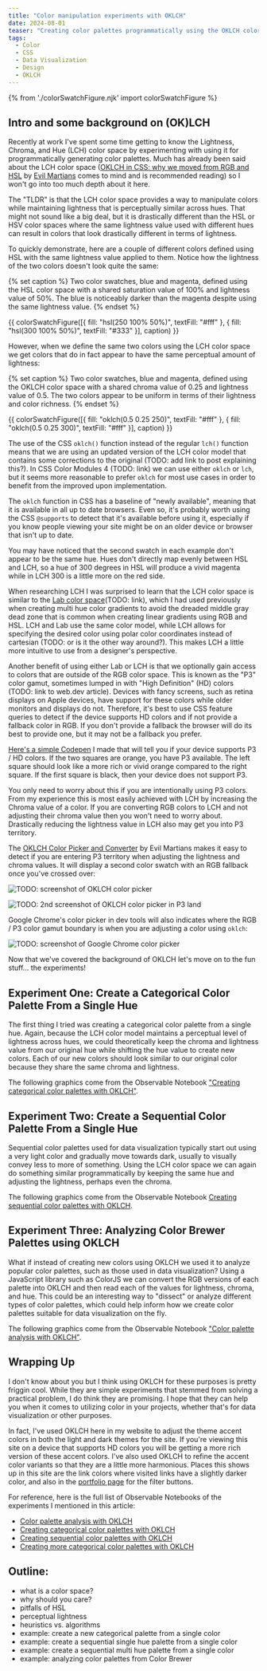 ```yaml
---
title: "Color manipulation experiments with OKLCH"
date: 2024-08-01
teaser: "Creating color palettes programmatically using the OKLCH color space in CSS."
tags:
  - Color
  - CSS
  - Data Visualization
  - Design
  - OKLCH
---
```


{% from './colorSwatchFigure.njk' import colorSwatchFigure %}

<style>
  .swatch-container {
    width: 100%;
    margin-bottom: var(--spacing-mmd);
    border: 1px solid currentColor;
    border-radius: var(--border-radius);
    padding: var(--spacing-md);
  }

  .swatch-container div {
    width: 100%;
    display: flex;
    gap: var(--spacing-md);
    font-family: var(--font-family-monospace);
    font-size: 1rem;
    margin-bottom: var(--spacing-md);
  }

  .swatch-container svg {
    width: 25%;
  }
</style>

## Intro and some background on (OK)LCH

Recently at work I've spent some time getting to know the Lightness, Chroma, and Hue (LCH) color space by experimenting with using it for programmatically generating color palettes. Much has already been said about the LCH color space ([OKLCH in CSS: why we moved from RGB and HSL][oklch-in-css] by [Evil Martians][evil-martians] comes to mind and is recommended reading) so I won't go into too much depth about it here.

The "TLDR" is that the LCH color space provides a way to manipulate colors while maintaining lightness that is perceptually similar across hues. That might not sound like a big deal, but it is drastically different than the HSL or HSV color spaces where the same lightness value used with different hues can result in colors that look drastically different in terms of lightness.

To quickly demonstrate, here are a couple of different colors defined using HSL with the same lightness value applied to them. Notice how the lightness of the two colors doesn't look quite the same:

{% set caption %}
  Two color swatches, blue and magenta, defined using the HSL color space with a shared saturation value of 100% and lightness value of 50%. The blue is noticeably darker than the magenta despite using the same lightness value.
{% endset %}

{{ colorSwatchFigure([{ fill: "hsl(250 100% 50%)", textFill: "#fff" }, { fill: "hsl(300 100% 50%)", textFill: "#333" }], caption) }}

However, when we define the same two colors using the LCH color space we get colors that do in fact appear to have the same perceptual amount of lightness:

{% set caption %}
  Two color swatches, blue and magenta, defined using the OKLCH color space with a shared chroma value of 0.25 and lightness value of 0.5. The two colors appear to be uniform in terms of their lightness and color richness.
{% endset %}

{{ colorSwatchFigure([{ fill: "oklch(0.5 0.25 250)", textFill: "#fff" }, { fill: "oklch(0.5 0.25 300)", textFill: "#fff" }], caption) }}

The use of the CSS `oklch()` function instead of the regular `lch()` function means that we are using an updated version of the LCH color model that contains some corrections to the original (TODO: add link to post explaining this?). In CSS Color Modules 4 (TODO: link) we can use either `oklch` or `lch`, but it seems more reasonable to prefer `oklch` for most use cases in order to benefit from the improved upon implementation.

The `oklch` function in CSS has a baseline of "newly available", meaning that it is available in all up to date browsers. Even so, it's probably worth using the CSS `@supports` to detect that it's available before using it, especially if you know people viewing your site might be on an older device or browser that isn't up to date.

You may have noticed that the second swatch in each example don't appear to be the same hue. Hues don't directly map evenly between HSL and LCH, so a hue of 300 degrees in HSL will produce a vivid magenta while in LCH 300 is a little more on the red side.

When researching LCH I was surprised to learn that the LCH color space is similar to the [Lab color space](#)(TODO: link), which I had used previously when creating multi hue color gradients to avoid the dreaded middle gray dead zone that is common when creating linear gradients using RGB and HSL. LCH and Lab use the same color model, while LCH allows for specifying the desired color using polar color coordinates instead of cartesian (TODO: or is it the other way around?). This makes LCH a little more intuitive to use from a designer's perspective.

Another benefit of using either Lab or LCH is that we optionally gain access to colors that are outside of the RGB color space. This is known as the "P3" color gamut, sometimes lumped in with "High Definition" (HD) colors (TODO: link to web.dev article). Devices with fancy screens, such as retina displays on Apple devices, have support for these colors while older monitors and displays do not. Therefore, it's best to use CSS feature queries to detect if the device supports HD colors and if not provide a fallback color in RGB. If you don't provide a fallback the browser will do its best to provide one, but it may not be a fallback you prefer.

[Here's a simple Codepen][codepen-detect-p3] I made that will tell you if your device supports P3 / HD colors. If the two squares are orange, you have P3 available. The left square should look like a more rich or vivid orange compared to the right square. If the first square is black, then your device does not support P3.

You only need to worry about this if you are intentionally using P3 colors. From my experience this is most easily achieved with LCH by increasing the Chroma value of a color. If you are converting RGB colors to LCH and not adjusting their chroma value then you won't need to worry about. Drastically reducing the lightness value in LCH also may get you into P3 territory.

The [OKLCH Color Picker and Converter][oklch-picker-converter] by Evil Martians makes it easy to detect if you are entering P3 territory when adjusting the lightness and chroma values. It will display a second color swatch with an RGB fallback once you've crossed over:

![TODO: screenshot of OKLCH color picker]()

![TODO: 2nd screenshot of OKLCH color picker in P3 land]()

Google Chrome's color picker in dev tools will also indicates where the RGB / P3 color gamut boundary is when you are adjusting a color using `oklch`:

![TODO: screenshot of Google Chrome color picker]()

Now that we've covered the background of OKLCH let's move on to the fun stuff... the experiments!

## Experiment One: Create a Categorical Color Palette From a Single Hue

The first thing I tried was creating a categorical color palette from a single hue. Again, because the LCH color model maintains a perceptual level of lightness across hues, we could theoretically keep the chroma and lightness value from our original hue while shifting the hue value to create new colors. Each of our new colors should look similar to our original color because they share the same chroma and lightness.

The following graphics come from the Observable Notebook ["Creating categorical color palettes with OKLCH"][notebook-exploring-oklch].

## Experiment Two: Create a Sequential Color Palette From a Single Hue

Sequential color palettes used for data visualization typically start out using a very light color and gradually move towards dark, usually to visually convey less to more of something. Using the LCH color space we can again do something similar programmatically by keeping the same hue and adjusting the lightness, perhaps even the chroma.

The following graphics come from the Observable Notebook [Creating sequential color palettes with OKLCH][notebook-sequential-oklch].

## Experiment Three: Analyzing Color Brewer Palettes using OKLCH

What if instead of creating new colors using OKLCH we used it to analyze popular color palettes, such as those used in data visualization? Using a JavaScript library such as ColorJS we can convert the RGB versions of each palette into OKLCH and then read each of the values for lightness, chroma, and hue. This could be an interesting way to "dissect" or analyze different types of color palettes, which could help inform how we create color palettes suitable for data visualization on the fly.

The following graphics come from the Observable Notebook ["Color palette analysis with OKLCH"][notebook-color-analysis].

## Wrapping Up

I don't know about you but I think using OKLCH for these purposes is pretty friggin cool. While they are simple experiments that stemmed from solving a practical problem, I do think they are promising. I hope that they can help you when it comes to utilizing color in your projects, whether that's for data visualization or other purposes.

In fact, I've used OKLCH here in my website to adjust the theme accent colors in both the light and dark themes for the site. If you're viewing this site on a device that supports HD colors you will be getting a more rich version of these accent colors. I've also used OKLCH to refine the accent color variants so that they are a little more harmonious. Places this shows up in this site are the link colors where visited links have a slightly darker color, and also in the [portfolio page](/work/) for the filter buttons.

For reference, here is the full list of Observable Notebooks of the experiments I mentioned in this article:
- [Color palette analysis with OKLCH][notebook-color-analysis]
- [Creating categorical color palettes with OKLCH][notebook-exploring-oklch]
- [Creating sequential color palettes with OKLCH][notebook-sequential-oklch]
- [Creating more categorical color palettes with OKLCH][notebook-palette-oklch]

## Outline:

- what is a color space?
- why should you care?
- pitfalls of HSL
- perceptual lightness
- heuristics vs. algorithms
- example: create a new categorical palette from a single color
- example: create a sequential single hue palette from a single color
- example: create a sequential multi hue palette from a single color
- example: analyzing color palettes from Color Brewer

[codepen-detect-p3]: https://codepen.io/clhenrick/pen/LYKjwpE?editors=1100
[evil-martians]: https://evilmartians.com
[mdn-oklch]: https://developer.mozilla.org/en-US/docs/Web/CSS/color_value/oklch
[notebook-color-analysis]: https://observablehq.com/@clhenrick/color-palette-analysis-using-oklch
[notebook-exploring-oklch]: https://observablehq.com/@clhenrick/exploring-oklch-color
[notebook-sequential-oklch]: https://observablehq.com/@clhenrick/sequential-color-palette-genration-using-oklch
[notebook-palette-oklch]: https://observablehq.com/@clhenrick/accent-color-to-palette-using-oklch
[oklch-in-css]: https://evilmartians.com/chronicles/oklch-in-css-why-quit-rgb-hsl
[oklch-picker-converter]: https://oklch.com
